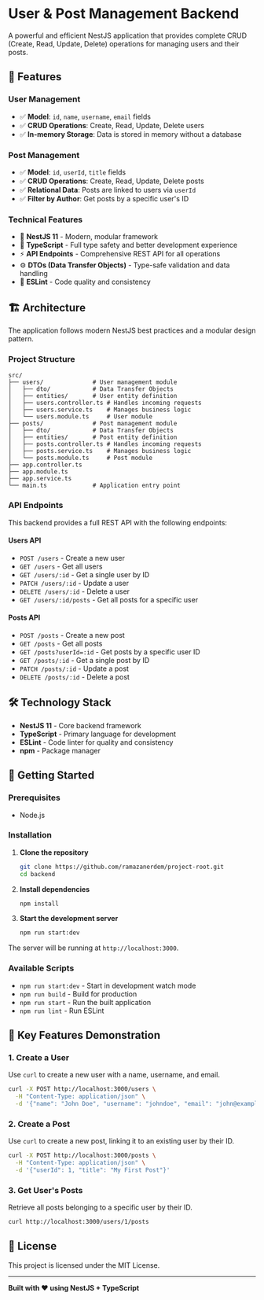# User & Post Management Backend

A powerful and efficient NestJS application that provides complete CRUD (Create, Read, Update, Delete) operations for managing users and their posts.

## 🚀 Features

### User Management

- ✅ **Model**: `id`, `name`, `username`, `email` fields
- ✅ **CRUD Operations**: Create, Read, Update, Delete users
- ✅ **In-memory Storage**: Data is stored in memory without a database

### Post Management

- ✅ **Model**: `id`, `userId`, `title` fields
- ✅ **CRUD Operations**: Create, Read, Update, Delete posts
- ✅ **Relational Data**: Posts are linked to users via `userId`
- ✅ **Filter by Author**: Get posts by a specific user's ID

### Technical Features

- 🔧 **NestJS 11** - Modern, modular framework
- 🔄 **TypeScript** - Full type safety and better development experience
- ⚡ **API Endpoints** - Comprehensive REST API for all operations
- ⚙️ **DTOs (Data Transfer Objects)** - Type-safe validation and data handling
- 🧹 **ESLint** - Code quality and consistency

## 🏗️ Architecture

The application follows modern NestJS best practices and a modular design pattern.

### Project Structure

```
src/
├── users/              # User management module
│   ├── dto/            # Data Transfer Objects
│   ├── entities/       # User entity definition
│   ├── users.controller.ts # Handles incoming requests
│   ├── users.service.ts    # Manages business logic
│   └── users.module.ts     # User module
├── posts/              # Post management module
│   ├── dto/            # Data Transfer Objects
│   ├── entities/       # Post entity definition
│   ├── posts.controller.ts # Handles incoming requests
│   ├── posts.service.ts    # Manages business logic
│   └── posts.module.ts     # Post module
├── app.controller.ts
├── app.module.ts
├── app.service.ts
└── main.ts             # Application entry point
```

### API Endpoints

This backend provides a full REST API with the following endpoints:

#### Users API

- `POST /users` - Create a new user
- `GET /users` - Get all users
- `GET /users/:id` - Get a single user by ID
- `PATCH /users/:id` - Update a user
- `DELETE /users/:id` - Delete a user
- `GET /users/:id/posts` - Get all posts for a specific user

#### Posts API

- `POST /posts` - Create a new post
- `GET /posts` - Get all posts
- `GET /posts?userId=:id` - Get posts by a specific user ID
- `GET /posts/:id` - Get a single post by ID
- `PATCH /posts/:id` - Update a post
- `DELETE /posts/:id` - Delete a post

## 🛠️ Technology Stack

- **NestJS 11** - Core backend framework
- **TypeScript** - Primary language for development
- **ESLint** - Code linter for quality and consistency
- **npm** - Package manager

## 🚀 Getting Started

### Prerequisites

- Node.js

### Installation

1.  **Clone the repository**

    ```bash
    git clone https://github.com/ramazanerdem/project-root.git
    cd backend
    ```

2.  **Install dependencies**

    ```bash
    npm install
    ```

3.  **Start the development server**

    ```bash
    npm run start:dev
    ```

The server will be running at `http://localhost:3000`.

### Available Scripts

- `npm run start:dev` - Start in development watch mode
- `npm run build` - Build for production
- `npm run start` - Run the built application
- `npm run lint` - Run ESLint

## 🎯 Key Features Demonstration

### 1\. Create a User

Use `curl` to create a new user with a name, username, and email.

```bash
curl -X POST http://localhost:3000/users \
  -H "Content-Type: application/json" \
  -d '{"name": "John Doe", "username": "johndoe", "email": "john@example.com"}'
```

### 2\. Create a Post

Use `curl` to create a new post, linking it to an existing user by their ID.

```bash
curl -X POST http://localhost:3000/posts \
  -H "Content-Type: application/json" \
  -d '{"userId": 1, "title": "My First Post"}'
```

### 3\. Get User's Posts

Retrieve all posts belonging to a specific user by their ID.

```bash
curl http://localhost:3000/users/1/posts
```

## 📝 License

This project is licensed under the MIT License.

---

**Built with ❤️ using NestJS + TypeScript**
